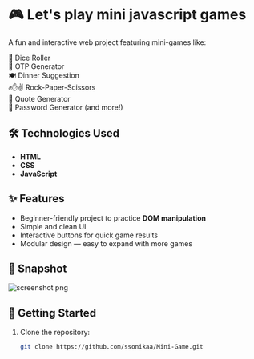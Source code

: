 # 🎮 Let's play mini javascript games

A fun and interactive web project featuring mini-games like:

🎲 Dice Roller  
🔐 OTP Generator  
🍽️ Dinner Suggestion  
✊✋✌️ Rock-Paper-Scissors  
💬 Quote Generator  
🔑 Password Generator (and more!)

## 🛠️ Technologies Used

- **HTML**
- **CSS**
- **JavaScript**

## ✨ Features

- Beginner-friendly project to practice **DOM manipulation**
- Simple and clean UI
- Interactive buttons for quick game results
- Modular design — easy to expand with more games

## 📸 Snapshot

![screenshot png](https://github.com/user-attachments/assets/fea3571f-2c15-4efe-927c-d44ef08df481)

## 🚀 Getting Started

1. Clone the repository:
   ```bash
   git clone https://github.com/ssonikaa/Mini-Game.git

